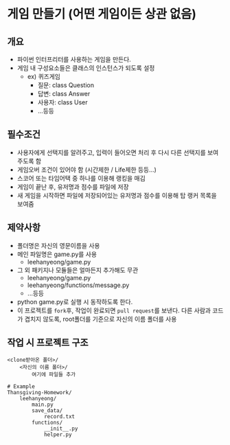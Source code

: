 # 게임 만들기 (어떤 게임이든 상관 없음)

## 개요

- 파이썬 인터프리터를 사용하는 게임을 만든다.
- 게임 내 구성요소들은 클래스의 인스턴스가 되도록 설정
	- ex) 퀴즈게임
		- 질문: class Question
		- 답변: class Answer
		- 사용자: class User
		- ...등등

## 필수조건

- 사용자에게 선택지를 알려주고, 입력이 들어오면 처리 후 다시 다른 선택지를 보여주도록 함
- 게임오버 조건이 있어야 함 (시간제한 / Life제한 등등...)
- 스코어 또는 타임어택 중 하나를 이용해 랭킹을 매김
- 게임이 끝난 후, 유저명과 점수를 파일에 저장
- 새 게임을 시작하면 파일에 저장되어있는 유저명과 점수를 이용해 탑 랭커 목록을 보여줌

## 제약사항

- 폴더명은 자신의 영문이름을 사용
- 메인 파일명은 game.py를 사용
	- leehanyeong/game.py
- 그 외 패키지나 모듈들은 얼마든지 추가해도 무관
	- leehanyeong/game.py
	- leehanyeong/functions/message.py
	- ...등등
- python game.py로 실행 시 동작하도록 한다.
- 이 프로젝트를 `fork`후, 작업이 완료되면 `pull request`를 보낸다. 다른 사람과 코드가 겹치지 않도록, root폴더를 기준으로 자신의 이름 폴더를 사용

## 작업 시 프로젝트 구조

```
<clone받아온 폴더>/
	<자신의 이름 폴더>/
		여기에 파일들 추가
```

```
# Example
Thansgiving-Homework/
	leehanyeong/
		main.py
		save_data/
			record.txt
		functions/
			__init__.py
			helper.py
```
